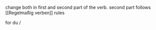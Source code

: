 change both in first and second part of the verb.
second part follows [[Regelmaßig verben]] rules

for du / 